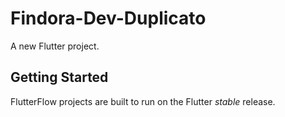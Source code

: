 # Findora-Dev-Duplicato

A new Flutter project.

## Getting Started

FlutterFlow projects are built to run on the Flutter _stable_ release.
